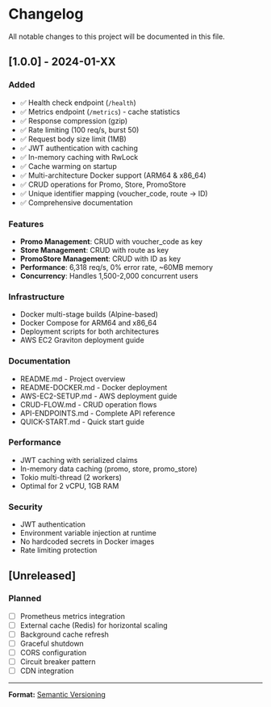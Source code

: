 # Changelog

All notable changes to this project will be documented in this file.

## [1.0.0] - 2024-01-XX

### Added
- ✅ Health check endpoint (`/health`)
- ✅ Metrics endpoint (`/metrics`) - cache statistics
- ✅ Response compression (gzip)
- ✅ Rate limiting (100 req/s, burst 50)
- ✅ Request body size limit (1MB)
- ✅ JWT authentication with caching
- ✅ In-memory caching with RwLock
- ✅ Cache warming on startup
- ✅ Multi-architecture Docker support (ARM64 & x86_64)
- ✅ CRUD operations for Promo, Store, PromoStore
- ✅ Unique identifier mapping (voucher_code, route → ID)
- ✅ Comprehensive documentation

### Features
- **Promo Management**: CRUD with voucher_code as key
- **Store Management**: CRUD with route as key
- **PromoStore Management**: CRUD with ID as key
- **Performance**: 6,318 req/s, 0% error rate, ~60MB memory
- **Concurrency**: Handles 1,500-2,000 concurrent users

### Infrastructure
- Docker multi-stage builds (Alpine-based)
- Docker Compose for ARM64 and x86_64
- Deployment scripts for both architectures
- AWS EC2 Graviton deployment guide

### Documentation
- README.md - Project overview
- README-DOCKER.md - Docker deployment
- AWS-EC2-SETUP.md - AWS deployment guide
- CRUD-FLOW.md - CRUD operation flows
- API-ENDPOINTS.md - Complete API reference
- QUICK-START.md - Quick start guide

### Performance
- JWT caching with serialized claims
- In-memory data caching (promo, store, promo_store)
- Tokio multi-thread (2 workers)
- Optimal for 2 vCPU, 1GB RAM

### Security
- JWT authentication
- Environment variable injection at runtime
- No hardcoded secrets in Docker images
- Rate limiting protection

## [Unreleased]

### Planned
- [ ] Prometheus metrics integration
- [ ] External cache (Redis) for horizontal scaling
- [ ] Background cache refresh
- [ ] Graceful shutdown
- [ ] CORS configuration
- [ ] Circuit breaker pattern
- [ ] CDN integration

---

**Format:** [Semantic Versioning](https://semver.org/)
